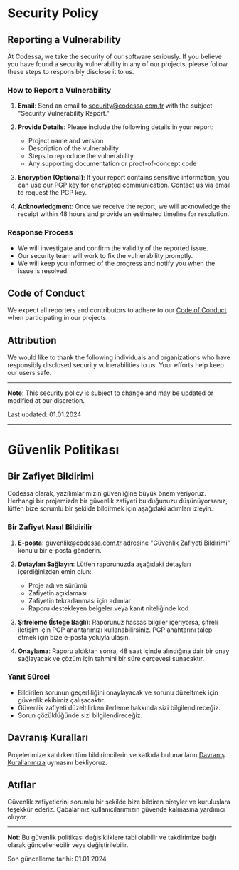 # Security Policy

## Reporting a Vulnerability

At Codessa, we take the security of our software seriously. If you believe you have found a security vulnerability in any of our projects, please follow these steps to responsibly disclose it to us.

### How to Report a Vulnerability

1. **Email**: Send an email to [security@codessa.com.tr](mailto:security@codessa.com.tr) with the subject "Security Vulnerability Report."

2. **Provide Details**: Please include the following details in your report:
   - Project name and version
   - Description of the vulnerability
   - Steps to reproduce the vulnerability
   - Any supporting documentation or proof-of-concept code

3. **Encryption (Optional)**: If your report contains sensitive information, you can use our PGP key for encrypted communication. Contact us via email to request the PGP key.

4. **Acknowledgment**: Once we receive the report, we will acknowledge the receipt within 48 hours and provide an estimated timeline for resolution.

### Response Process

- We will investigate and confirm the validity of the reported issue.
- Our security team will work to fix the vulnerability promptly.
- We will keep you informed of the progress and notify you when the issue is resolved.

## Code of Conduct

We expect all reporters and contributors to adhere to our [Code of Conduct](CODE_OF_CONDUCT.md) when participating in our projects.

## Attribution

We would like to thank the following individuals and organizations who have responsibly disclosed security vulnerabilities to us. Your efforts help keep our users safe.

---

**Note**: This security policy is subject to change and may be updated or modified at our discretion.

Last updated: 01.01.2024

---

# Güvenlik Politikası

## Bir Zafiyet Bildirimi

Codessa olarak, yazılımlarımızın güvenliğine büyük önem veriyoruz. Herhangi bir projemizde bir güvenlik zafiyeti bulduğunuzu düşünüyorsanız, lütfen bize sorumlu bir şekilde bildirmek için aşağıdaki adımları izleyin.

### Bir Zafiyet Nasıl Bildirilir

1. **E-posta**: [guvenlik@codessa.com.tr](mailto:guvenlik@codessa.com.tr) adresine "Güvenlik Zafiyeti Bildirimi" konulu bir e-posta gönderin.

2. **Detayları Sağlayın**: Lütfen raporunuzda aşağıdaki detayları içerdiğinizden emin olun:
   - Proje adı ve sürümü
   - Zafiyetin açıklaması
   - Zafiyetin tekrarlanması için adımlar
   - Raporu destekleyen belgeler veya kanıt niteliğinde kod

3. **Şifreleme (İsteğe Bağlı)**: Raporunuz hassas bilgiler içeriyorsa, şifreli iletişim için PGP anahtarımızı kullanabilirsiniz. PGP anahtarını talep etmek için bize e-posta yoluyla ulaşın.

4. **Onaylama**: Raporu aldıktan sonra, 48 saat içinde alındığına dair bir onay sağlayacak ve çözüm için tahmini bir süre çerçevesi sunacaktır.

### Yanıt Süreci

- Bildirilen sorunun geçerliliğini onaylayacak ve sorunu düzeltmek için güvenlik ekibimiz çalışacaktır.
- Güvenlik zafiyeti düzeltilirken ilerleme hakkında sizi bilgilendireceğiz.
- Sorun çözüldüğünde sizi bilgilendireceğiz.

## Davranış Kuralları

Projelerimize katılırken tüm bildirimcilerin ve katkıda bulunanların [Davranış Kurallarımıza](CODE_OF_CONDUCT.md) uymasını bekliyoruz.

## Atıflar

Güvenlik zafiyetlerini sorumlu bir şekilde bize bildiren bireyler ve kuruluşlara teşekkür ederiz. Çabalarınız kullanıcılarımızın güvende kalmasına yardımcı oluyor.

---

**Not**: Bu güvenlik politikası değişikliklere tabi olabilir ve takdirimize bağlı olarak güncellenebilir veya değiştirilebilir.

Son güncelleme tarihi: 01.01.2024
